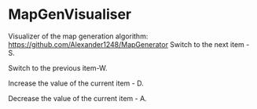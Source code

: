 # MapGenVisualiser
Visualizer of the map generation algorithm: https://github.com/Alexander1248/MapGenerator
Switch to the next item - S.

Switch to the previous item-W.

Increase the value of the current item - D.

Decrease the value of the current item - A.
